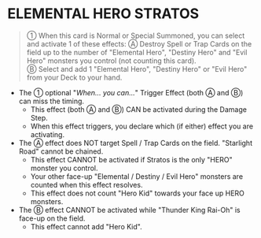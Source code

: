 # ELEMENTAL HERO STRATOS

> ① When this card is Normal or Special Summoned, you can select and activate 1 of these effects:
Ⓐ Destroy Spell or Trap Cards on the field up to the number of "Elemental Hero", "Destiny Hero" and "Evil Hero" monsters you control (not counting this card).  
Ⓑ Select and add 1 "Elemental Hero", "Destiny Hero" or "Evil Hero" from your Deck to your hand.

*   The ① optional "_When... you can..._" Trigger Effect (both Ⓐ and Ⓑ) can miss the timing.
    *   This effect (both Ⓐ and Ⓑ) CAN be activated during the Damage Step.
    *   When this effect triggers, you declare which (if either) effect you are activating.
*   The Ⓐ effect does NOT target Spell / Trap Cards on the field. "Starlight Road" cannot be chained.
    *   This effect CANNOT be activated if Stratos is the only "HERO" monster you control.
    *   Your other face-up "Elemental / Destiny / Evil Hero" monsters are counted when this effect resolves.
    *   This effect does not count "Hero Kid" towards your face up HERO monsters.
*   The Ⓑ effect CANNOT be activated while "Thunder King Rai-Oh" is face-up on the field.
    *   This effect cannot add "Hero Kid".
